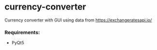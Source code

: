 # currency-converter
Currency converter with GUI using data from https://exchangeratesapi.io/


### Requirements:
  * PyQt5
